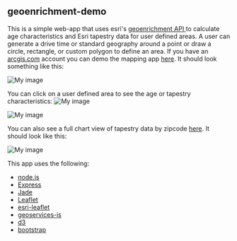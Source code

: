 geoenrichment-demo
---

This is a simple web-app that uses esri's [geoenrichment API ](http://resources.arcgis.com/en/help/arcgis-rest-api/index.html#//02r30000021r000000) to calculate age characteristics and Esri tapestry data for user defined areas.  A user can generate a drive time or standard geography around a point or draw a circle, rectangle, or custom polygon to define an area.  If you have an [arcgis.com](http://www.arcgis.com/home/) account you can demo the mapping app [here](http://geoenrichment-demo.herokuapp.com/map).  It should look something like this:

![My image](https://raw.github.com/briefjudofox/geoenrichment-demo/gh-pages/images/map.png)

You can click on a user defined area to see the age or tapestry characteristics:
![My image](https://raw.github.com/briefjudofox/geoenrichment-demo/gh-pages/images/age-popup.png)

![My image](https://raw.github.com/briefjudofox/geoenrichment-demo/gh-pages/images/tapestry-popup.png)

You can also see a full chart view of tapestry data by zipcode [here](http://geoenrichment-demo.herokuapp.com/tapestry).  It should look like this:

![My image](https://raw.github.com/briefjudofox/geoenrichment-demo/gh-pages/images/tapestry.png)

This app uses the following:
* [node.js](https://github.com/joyent/node)
* [Express](https://github.com/visionmedia/express)
* [Jade](https://github.com/visionmedia/jade)
* [Leaflet](https://github.com/Leaflet/Leaflet)
* [esri-leaflet](https://github.com/Esri/esri-leaflet)
* [geoservices-js](https://github.com/Esri/geoservices-js)
* [d3](https://github.com/mbostock/d3)
* [bootstrap](https://github.com/twbs/bootstrap)